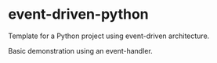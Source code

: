 # event-driven-python
Template for a Python project using event-driven architecture.

Basic demonstration using an event-handler.
